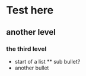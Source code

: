 # Test here
## another level
### the third level

* start of a list
** sub bullet?
* another bullet
